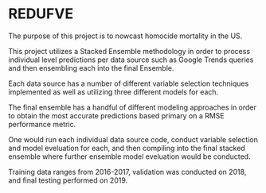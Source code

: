 # REDUFVE

The purpose of this project is to nowcast homocide mortality in the US.

This project utilizes a Stacked Ensemble methodology in order to process individual level predictions per data source such as Google Trends queries and
then ensembling each into the final Ensemble. 

Each data source has a number of different variable selection techniques implemented as well as utilizing three different models for each. 

The final ensemble has a handful of different modeling approaches in order to obtain the most accurate predictions based primary on a RMSE performance metric.

One would run each individual data source code, conduct variable selection and model eveluation for each, and then compiling into the final stacked ensemble where 
further ensemble model eveluation would be conducted. 

Training data ranges from 2016-2017, validation was conducted on 2018, and final testing performed on 2019.
